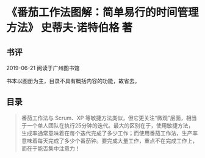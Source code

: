 # 《番茄工作法图解：简单易行的时间管理方法》 史蒂夫·诺特伯格 著

## 书评

2019-06-21 阅读于广州图书馆

书本以图册为主，目录不具有概括内容的功能，故省去。

## 目录

> 番茄工作法与 Scrum、XP 等敏捷方法类似，但它更关注“微观”层面，相当于一个单人团队在执行25分钟的迭代。最大的区别在于，使用敏捷方法，生成率通常意味着在每个迭代完成了多少工作；而使用番茄工作法，生产率意味着每天完成了多少个番茄钟。要完成大量工作，重点不在完成工作上，而在于能否集中注意力！
